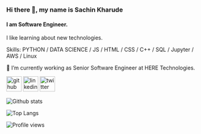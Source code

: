 ### Hi there 👋, my name is Sachin Kharude
#### I am Software Engineer.
I like learning about new technologies.

Skills: PYTHON / DATA SCIENCE / JS / HTML / CSS / C++ / SQL / Jupyter / AWS / Linux

🌱 I’m currently working as Senior Software Engineer at HERE Technologies.


[<img src='https://cdn.jsdelivr.net/npm/simple-icons@3.0.1/icons/github.svg' alt='github' height='40'>](https://github.com/sackh)  [<img src='https://cdn.jsdelivr.net/npm/simple-icons@3.0.1/icons/linkedin.svg' alt='linkedin' height='40'>](https://www.linkedin.com/in/sachinkharude/)  [<img src='https://cdn.jsdelivr.net/npm/simple-icons@3.0.1/icons/twitter.svg' alt='twitter' height='40'>](https://twitter.com/sachkh)  

![Github stats](https://github-readme-stats.vercel.app/api?username=sackh&show_icons=true)

![Top Langs](https://github-readme-stats.vercel.app/api/top-langs/?username=sackh&hide=TeX&layout=compact)

![Profile views](https://gpvc.arturio.dev/sackh)  
